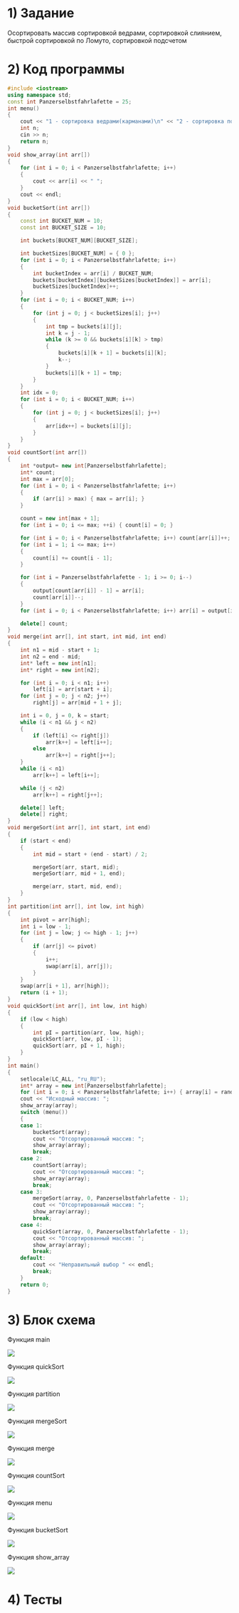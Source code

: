 # 1) Задание 

Осортировать массив сортировкой ведрами, сортировкой слиянием, быстрой сортировкой по Ломуто, сортировкой подсчетом

# 2) Код программы

```cpp
#include <iostream>
using namespace std;
const int Panzerselbstfahrlafette = 25;
int menu()
{
    cout << "1 - сортировка ведрами(карманами)\n" << "2 - сортировка подсчетом\n" << "3 - сортировка слиянием\n" << "4 - быстрая сортировка\n" << "Введите цифру соответствующую тому какой метод сортировки будет использован: ";
    int n;
    cin >> n;
    return n;
}
void show_array(int arr[])
{
    for (int i = 0; i < Panzerselbstfahrlafette; i++)
    {
        cout << arr[i] << " ";
    }
    cout << endl;
}
void bucketSort(int arr[])
{
    const int BUCKET_NUM = 10;
    const int BUCKET_SIZE = 10;

    int buckets[BUCKET_NUM][BUCKET_SIZE];

    int bucketSizes[BUCKET_NUM] = { 0 };
    for (int i = 0; i < Panzerselbstfahrlafette; i++)
    {
        int bucketIndex = arr[i] / BUCKET_NUM;
        buckets[bucketIndex][bucketSizes[bucketIndex]] = arr[i];
        bucketSizes[bucketIndex]++;
    }
    for (int i = 0; i < BUCKET_NUM; i++)
    {
        for (int j = 0; j < bucketSizes[i]; j++)
        {
            int tmp = buckets[i][j];
            int k = j - 1;
            while (k >= 0 && buckets[i][k] > tmp)
            {
                buckets[i][k + 1] = buckets[i][k];
                k--;
            }
            buckets[i][k + 1] = tmp;
        }
    }
    int idx = 0;
    for (int i = 0; i < BUCKET_NUM; i++)
    {
        for (int j = 0; j < bucketSizes[i]; j++)
        {
            arr[idx++] = buckets[i][j];
        }
    }
}
void countSort(int arr[])
{
    int *output= new int[Panzerselbstfahrlafette];
    int* count;
    int max = arr[0];
    for (int i = 0; i < Panzerselbstfahrlafette; i++)
    {
        if (arr[i] > max) { max = arr[i]; }
    }

    count = new int[max + 1];
    for (int i = 0; i <= max; ++i) { count[i] = 0; }

    for (int i = 0; i < Panzerselbstfahrlafette; i++) count[arr[i]]++;
    for (int i = 1; i <= max; i++)
    {
        count[i] += count[i - 1];
    }

    for (int i = Panzerselbstfahrlafette - 1; i >= 0; i--)
    {
        output[count[arr[i]] - 1] = arr[i];
        count[arr[i]]--;
    }
    for (int i = 0; i < Panzerselbstfahrlafette; i++) arr[i] = output[i];

    delete[] count;
}
void merge(int arr[], int start, int mid, int end)
{
    int n1 = mid - start + 1;
    int n2 = end - mid;
    int* left = new int[n1];
    int* right = new int[n2];

    for (int i = 0; i < n1; i++)
        left[i] = arr[start + i];
    for (int j = 0; j < n2; j++)
        right[j] = arr[mid + 1 + j];

    int i = 0, j = 0, k = start;
    while (i < n1 && j < n2)
    {
        if (left[i] <= right[j])
            arr[k++] = left[i++];
        else
            arr[k++] = right[j++];
    }
    while (i < n1)
        arr[k++] = left[i++];

    while (j < n2)
        arr[k++] = right[j++];

    delete[] left;
    delete[] right;
}
void mergeSort(int arr[], int start, int end)
{
    if (start < end)
    {
        int mid = start + (end - start) / 2;

        mergeSort(arr, start, mid);
        mergeSort(arr, mid + 1, end);

        merge(arr, start, mid, end);
    }
}
int partition(int arr[], int low, int high)
{
    int pivot = arr[high];
    int i = low - 1;
    for (int j = low; j <= high - 1; j++)
    {
        if (arr[j] <= pivot)
        {
            i++;
            swap(arr[i], arr[j]);
        }
    }
    swap(arr[i + 1], arr[high]);
    return (i + 1);
}
void quickSort(int arr[], int low, int high)
{
    if (low < high)
    {
        int pI = partition(arr, low, high);
        quickSort(arr, low, pI - 1);
        quickSort(arr, pI + 1, high);
    }
}
int main()
{
    setlocale(LC_ALL, "ru_RU");
    int* array = new int[Panzerselbstfahrlafette];
    for (int i = 0; i < Panzerselbstfahrlafette; i++) { array[i] = rand() % 10; }
    cout << "Исходный массив: ";
    show_array(array);
    switch (menu())
    {
    case 1:
        bucketSort(array);
        cout << "Отсортированный массив: ";
        show_array(array);
        break;
    case 2:
        countSort(array);
        cout << "Отсортированный массив: ";
        show_array(array);
        break;
    case 3:
        mergeSort(array, 0, Panzerselbstfahrlafette - 1);
        cout << "Отсортированный массив: ";
        show_array(array);
        break;
    case 4:
        quickSort(array, 0, Panzerselbstfahrlafette - 1);
        cout << "Отсортированный массив: ";
        show_array(array);
        break;
    default:
        cout << "Неправильный выбор " << endl;
        break;
    }
    return 0;
}
```

# 3) Блок схема

Функция main

<image src ="https://github.com/Yagirsk/Labs_PSTU_2023/blob/main/SEM2/LABS/complex_sorts/images/compl_sort_main.drawio.png">

Функция quickSort

<image src ="https://github.com/Yagirsk/Labs_PSTU_2023/blob/main/SEM2/LABS/complex_sorts/images/sortir_quick.drawio.png">

Функция partition

<image src ="https://github.com/Yagirsk/Labs_PSTU_2023/blob/main/SEM2/LABS/complex_sorts/images/sortir_parti.drawio.png">

Функция mergeSort

<image src ="https://github.com/Yagirsk/Labs_PSTU_2023/blob/main/SEM2/LABS/complex_sorts/images/sortir_mergesort.drawio.png">

Функция merge

<image src ="https://github.com/Yagirsk/Labs_PSTU_2023/blob/main/SEM2/LABS/complex_sorts/images/sortir_merge.drawio.png">

Функция countSort

<image src ="https://github.com/Yagirsk/Labs_PSTU_2023/blob/main/SEM2/LABS/complex_sorts/images/sortir_count.drawio.png">

Функция menu

<image src ="https://github.com/Yagirsk/Labs_PSTU_2023/blob/main/SEM2/LABS/complex_sorts/images/compl_sort_menu.drawio.png">

Функция bucketSort

<image src ="https://github.com/Yagirsk/Labs_PSTU_2023/blob/main/SEM2/LABS/complex_sorts/images/compl_sort_buck.drawio.png">

Функция show_array

<image src ="https://github.com/Yagirsk/Labs_PSTU_2023/blob/main/SEM2/LABS/complex_sorts/images/sortir_show.drawio.png">



# 4) Тесты

<image src ="">

<image src ="">

<image src ="">

<image src ="">

